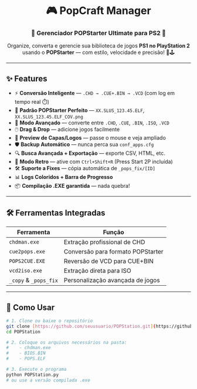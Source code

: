 <h1 align="center">🎮 PopCraft Manager </h1>
<h3 align="center">🚀 Gerenciador POPStarter Ultimate para PS2 🚀</h3>

<p align="center">
Organize, converta e gerencie sua biblioteca de jogos <b>PS1 no PlayStation 2</b> usando o <b>POPStarter</b> — com estilo, velocidade e precisão! 💾🕹️  
</p>

---

## ✨ Features
- ⚡ **Conversão Inteligente** — `.CHD → .CUE+.BIN → .VCD` (com log em tempo real ⏱️)  
- 📂 **Padrão POPStarter Perfeito** — `XX.SLUS_123.45.ELF`, `XX.SLUS_123.45.ELF_COV.png`  
- 🔄 **Modo Avançado** — converte entre `.CHD`, `.CUE`, `.BIN`, `.ISO`, `.VCD`  
- 🖱️ **Drag & Drop** — adicione jogos facilmente  
- 👀 **Preview de Capas/Logos** — passe o mouse e veja ampliado  
- 🛡️ **Backup Automático** — nunca perca sua `conf_apps.cfg`  
- 🔍 **Busca Avançada + Exportação** — exporte CSV, HTML, etc.  
- 🎨 **Modo Retro** — ative com `Ctrl+Shift+R` (Press Start 2P incluída)  
- 🛠️ **Suporte a Fixes** — cópia automática de `_pops_fix/[ID]`  
- 📊 **Logs Coloridos + Barra de Progresso**  
- 📦 **Compilação .EXE garantida** — nada quebra!  

---

## 🛠️ Ferramentas Integradas
| Ferramenta       | Função |
|------------------|--------|
| `chdman.exe`     | Extração profissional de CHD |
| `cue2pops.exe`   | Conversão para formato POPStarter |
| `POPS2CUE.EXE`   | Reversão de VCD para CUE+BIN |
| `vcd2iso.exe`    | Extração direta para ISO |
| `_copy` & `_pops_fix` | Personalização avançada de jogos |

---

## 🚀 Como Usar
```bash
# 1. Clone ou baixe o repositório
git clone [https://github.com/seuusuario/POPStation.git](https://github.com/TonyLimaPHB/PopCraft)
cd POPStation

# 2. Coloque os arquivos necessários na pasta:
#    - chdman.exe
#    - BIOS.BIN
#    - POPS.ELF

# 3. Execute o programa
python POPStation.py
# ou use a versão compilada .exe
